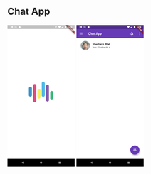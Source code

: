 ## Chat App

<img src="https://raw.githubusercontent.com/shashank1800/Chat-App/main/snapshot/ss1.png" width="30%">
<img src="https://raw.githubusercontent.com/shashank1800/Chat-App/main/snapshot/ss2.png" width="30%">
